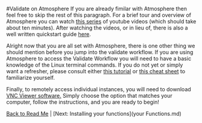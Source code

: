 #Validate on Atmosphere
If you are already fimilar with Atmosphere then feel free to skip the rest of this paragraph. For a brief tour and overview of Atmosphere you can watch [this series](https://www.youtube.com/watch?v=8SCE1Vpm9CI&list=PL-0S9LiUi0vhXEADveTYEoKb8ua1aYIby) of youtube videos (which should take about ten minutes). After watching the videos, or in lieu of, there is also a well written quickstart guide [here](https://pods.iplantcollaborative.org/wiki/display/atmman/About+Atmosphere). 

Alright now that you are all set with Atmosphere, there is one other thing we should mention before you jump into the validate workflow. If you are using Atmosphere to access the Validate Workflow you will need to have a basic knowledge 
of the Linux terminal commands. If you do not yet or simply want a refresher, please consult either [this tutorial](http://swcarpentry.github.io/shell-novice/) or [this cheat sheet](http://linoxide.com/guide/linux-cheat-sheet.png) to familiarize yourself. 

Finally, to remotely access individual instances, you will need to download [VNC Viewer software.](http://www.realvnc.com/download/viewer/) Simply choose the option that matches your computer, follow the instructions, and you are ready to begin!

[Back to Read Me](../README.md) | [Next: Installing your functions](your Functions.md)
